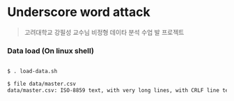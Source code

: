 # Underscore word attack

> 고려대학교 강필성 교수님 비정형 데이타 분석 수업 발 프로젝트

### Data load (On linux shell)

```bash

$ . load-data.sh

$ file data/master.csv
data/master.csv: ISO-8859 text, with very long lines, with CRLF line terminators

```